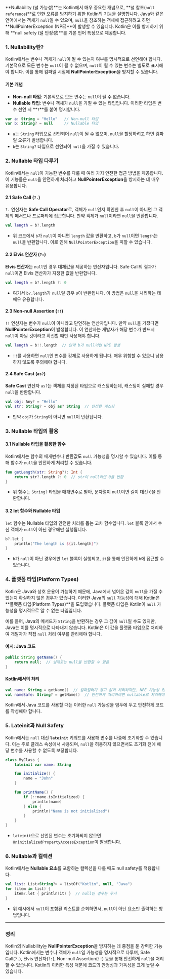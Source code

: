 **Nullability (널 가능성)**는 Kotlin에서 매우 중요한 개념으로, **널 참조(`null reference`)**로 인한 오류를 방지하기 위한 Kotlin의 기능을 설명합니다. Java와 같은 언어에서는 객체가 `null`일 수 있으며, `null`을 참조하는 객체에 접근하려고 하면 **NullPointerException (NPE)**이 발생할 수 있습니다. Kotlin은 이를 방지하기 위해 **null safety (널 안정성)**를 기본 언어 특징으로 제공합니다.


### 1. **Nullability란?**

Kotlin에서는 변수나 객체가 `null`이 될 수 있는지 여부를 명시적으로 선언해야 합니다. 기본적으로 모든 변수는 `null`이 될 수 없으며, `null`이 될 수 있는 변수는 별도로 표시해야 합니다. 이를 통해 컴파일 시점에 **NullPointerException**을 방지할 수 있습니다.

#### **기본 개념**

- **Non-null 타입**: 기본적으로 모든 변수는 `null`이 될 수 없습니다.
- **Nullable 타입**: 변수나 객체가 `null`을 가질 수 있는 타입입니다. 이러한 타입은 변수 선언 시 **`?`**를 붙여 명시합니다.

```kotlin
var a: String = "Hello"   // Non-null 타입
var b: String? = null     // Nullable 타입
```

- `a`는 `String` 타입으로 선언되어 `null`이 될 수 없으며, `null`을 할당하려고 하면 컴파일 오류가 발생합니다.
- `b`는 `String?` 타입으로 선언되어 `null`을 가질 수 있습니다.

### 2. **Nullable 타입 다루기**

Kotlin에서는 `null`이 가능한 변수를 다룰 때 여러 가지 안전한 접근 방법을 제공합니다. 이 기능들은 `null`을 안전하게 처리하고 **NullPointerException**을 방지하는 데 매우 유용합니다.

#### **2.1 Safe Call (`?.`)**

`?.` 연산자는 **Safe Call Operator**로, 객체가 `null`인지 확인한 후 `null`이 아니면 그 객체의 메서드나 프로퍼티에 접근합니다. 만약 객체가 `null`이라면 `null`을 반환합니다.

```kotlin
val length = b?.length
```

- 위 코드에서 `b`가 `null`이 아니면 `length` 값을 반환하고, `b`가 `null`이면 `length`는 `null`을 반환합니다. 이로 인해 `NullPointerException`을 피할 수 있습니다.

#### **2.2 Elvis 연산자 (`?:`)**

**Elvis 연산자**는 `null`인 경우 대체값을 제공하는 연산자입니다. Safe Call의 결과가 `null`이면 Elvis 연산자가 지정한 값을 반환합니다.

```kotlin
val length = b?.length ?: 0
```

- 여기서 `b?.length`가 `null`일 경우 `0`이 반환됩니다. 이 방법은 `null`을 처리하는 데 매우 유용합니다.

#### **2.3 Non-null Assertion (`!!`)**

`!!` 연산자는 변수가 `null`이 아니라고 단언하는 연산자입니다. 만약 `null`을 가졌다면 **NullPointerException**이 발생합니다. 이 연산자는 개발자가 해당 변수가 반드시 `null`이 아닐 것이라고 확신할 때만 사용해야 합니다.

```kotlin
val length = b!!.length  // 만약 b가 null이면 NPE 발생
```

- `!!`를 사용하면 `null`인 변수를 강제로 사용하게 됩니다. 매우 위험할 수 있으니 남용하지 않도록 주의해야 합니다.

#### **2.4 Safe Cast (`as?`)**

**Safe Cast** 연산자 `as?`는 객체를 지정된 타입으로 캐스팅하는데, 캐스팅이 실패할 경우 `null`을 반환합니다.

```kotlin
val obj: Any? = "Hello"
val str: String? = obj as? String  // 안전한 캐스팅
```

- 만약 `obj`가 `String`이 아니면 `null`이 반환됩니다.

### 3. **Nullable 타입의 활용**

#### **3.1 Nullable 타입을 활용한 함수**

Kotlin에서는 함수의 매개변수나 반환값도 `null` 가능성을 명시할 수 있습니다. 이를 통해 함수가 `null`을 안전하게 처리할 수 있습니다.

```kotlin
fun getLength(str: String?): Int {
    return str?.length ?: 0  // str이 null이면 0을 반환
}
```

- 위 함수는 `String?` 타입을 매개변수로 받아, 문자열이 `null`이면 길이 대신 `0`을 반환합니다.

#### **3.2 let 함수와 Nullable 타입**

`let` 함수는 Nullable 타입의 안전한 처리를 돕는 고차 함수입니다. `let` 블록 안에서 수신 객체가 `null`이 아닌 경우에만 실행됩니다.

```kotlin
b?.let {
    println("The length is ${it.length}")
}
```

- `b`가 `null`이 아닌 경우에만 `let` 블록이 실행되고, `it`을 통해 안전하게 `b`에 접근할 수 있습니다.

### 4. **플랫폼 타입(Platform Types)**

Kotlin은 Java와 상호 운용이 가능하기 때문에, Java에서 넘어온 값이 `null`을 가질 수 있는지 확실하지 않은 경우가 있습니다. 이러한 Java의 `null` 가능성에 대해 Kotlin은 **플랫폼 타입(Platform Types)**을 도입했습니다. 플랫폼 타입은 Kotlin이 `null` 가능성을 명시적으로 알 수 없는 타입입니다.

예를 들어, Java의 메서드가 `String`을 반환하는 경우 그 값이 `null`일 수도 있지만, Java는 이를 명시적으로 나타내지 않습니다. Kotlin은 이 값을 플랫폼 타입으로 처리하여 개발자가 직접 `null` 처리 여부를 관리해야 합니다.

#### **예시: Java 코드**

```java
public String getName() {
    return null;  // 실제로는 null을 반환할 수 있음
}
```

#### **Kotlin에서의 처리**

```kotlin
val name: String = getName()  // 컴파일러가 경고 없이 처리하지만, NPE 가능성 있음
val nameSafe: String? = getName()  // 안전하게 처리하려면 nullable로 처리해야 함
```

Kotlin에서 Java 코드를 사용할 때는 이러한 `null` 가능성을 염두에 두고 안전하게 코드를 작성해야 합니다.

### 5. **Lateinit과 Null Safety**

Kotlin에서는 `null` 대신 **`lateinit`** 키워드를 사용해 변수를 나중에 초기화할 수 있습니다. 이는 주로 클래스 속성에서 사용되며, `null`을 허용하지 않으면서도 초기화 전에 해당 변수를 사용할 수 없도록 보장합니다.

```kotlin
class MyClass {
    lateinit var name: String

    fun initialize() {
        name = "John"
    }

    fun printName() {
        if (::name.isInitialized) {
            println(name)
        } else {
            println("Name is not initialized")
        }
    }
}
```

- `lateinit`으로 선언된 변수는 초기화되지 않으면 `UninitializedPropertyAccessException`이 발생합니다.

### 6. **Nullable과 컬렉션**

Kotlin에서는 **Nullable 요소**를 포함하는 컬렉션을 다룰 때도 null safety를 적용합니다.

```kotlin
val list: List<String?> = listOf("Kotlin", null, "Java")
for (item in list) {
    item?.let { println(it) }  // null인 경우는 무시
}
```

- 위 예시에서 `null`이 포함된 리스트를 순회하면서, `null`이 아닌 요소만 출력하는 방법입니다.

---

### **정리**

Kotlin의 Nullability는 **NullPointerException**을 방지하는 데 중점을 둔 강력한 기능입니다. Kotlin에서는 변수나 객체가 `null`일 가능성을 명시적으로 다루며, Safe Call(`?.`), Elvis 연산자(`?:`), Non-null Assertion(`!!`) 등을 통해 안전하게 `null`을 처리할 수 있습니다. Kotlin의 이러한 특성 덕분에 코드의 안정성과 가독성을 크게 높일 수 있습니다.